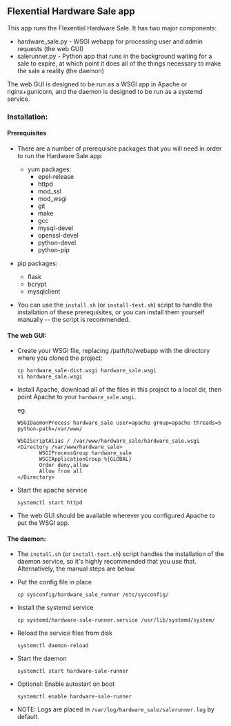 ## Flexential Hardware Sale app

This app runs the Flexential Hardware Sale.  It has two major components:

 - hardware_sale.py - WSGI webapp for processing user and admin requests (the web GUI)
 - salerunner.py - Python app that runs in the background waiting for a sale to expire, at which point it does all of the things necessary to make the sale a reality (the daemon)

The web GUI is designed to be run as a WSGI app in Apache or nginx+gunicorn, and the daemon is designed to be run as a systemd service.

### Installation:
#### Prerequisites ####
 - There are a number of prerequisite packages that you will need in order to run the Hardware Sale app:
   - yum packages:
     - epel-release
     - httpd
     - mod_ssl
     - mod_wsgi
     - git
     - make
     - gcc
     - mysql-devel
     - openssl-devel
     - python-devel
     - python-pip
  - pip packages:
     - flask
     - bcrypt
     - mysqlclient

  - You can use the `install.sh` (or `install-test.sh`) script to handle the installation of these prerequisites, or you can install them yourself manually -- the script is recommended.

#### The web GUI:
 - Create your WSGI file, replacing /path/to/webapp with the directory where you cloned the project:

    ```
    cp hardware_sale-dist.wsgi hardware_sale.wsgi
    vi hardware_sale.wsgi
    ```
 - Install Apache, download all of the files in this project to a local dir, then point Apache to your `hardware_sale.wsgi`.
 
    eg.
    ```
    WSGIDaemonProcess hardware_sale user=apache group=apache threads=5 python-path=/var/www/

    WSGIScriptAlias / /var/www/hardware_sale/hardware_sale.wsgi
    <Directory /var/www/hardware_sale>
           WSGIProcessGroup hardware_sale
           WSGIApplicationGroup %{GLOBAL}
           Order deny,allow
           Allow from all
    </Directory>
    ```
 - Start the apache service

    ```
    systemctl start httpd
    ```
 - The web GUI should be available wherever you configured Apache to put the WSGI app.

#### The daemon:
 - The `install.sh` (or `install-test.sh`) script handles the installation of the daemon service, so it's highly recommended that you use that.  Alternatively, the manual steps are below.

 - Put the config file in place

    ```
    cp sysconfig/hardware_sale_runner /etc/sysconfig/
    ```
 - Install the systemd service

    ```
    cp systemd/hardware-sale-runner.service /usr/lib/systemd/system/
    ```
 - Reload the service files from disk

    ```
    systemctl daemon-reload
    ```
 - Start the daemon

    ```
    systemctl start hardware-sale-runner
    ```
 - Optional: Enable autostart on boot

    ```
    systemctl enable hardware-sale-runner
    ```
 - NOTE: Logs are placed in `/var/log/hardware_sale/salerunner.log` by default.
